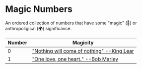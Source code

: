 # Magic Numbers
An ordered collection of numbers that have some "magic" (🔮) or anthropoligical (🌍) significance.


| Number  | Magicity |
| ------------- | ------------- |
| 0  | ["Nothing will come of nothing" --King Lear](https://en.wikipedia.org/wiki/King_Lear) |
| 1  | ["One love, one heart." --Bob Marley](https://en.wikipedia.org/wiki/One_Love/People_Get_Ready) |
